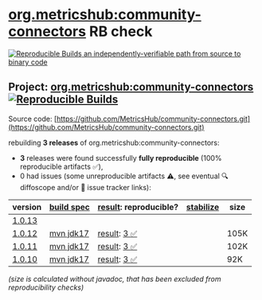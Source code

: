 [org.metricshub:community-connectors](https://central.sonatype.com/artifact/org.metricshub/community-connectors/versions) RB check
=======

[![Reproducible Builds](https://reproducible-builds.org/images/logos/rb.svg) an independently-verifiable path from source to binary code](https://reproducible-builds.org/)

## Project: [org.metricshub:community-connectors](https://central.sonatype.com/artifact/org.metricshub/community-connectors/versions) [![Reproducible Builds](https://img.shields.io/endpoint?url=https://raw.githubusercontent.com/jvm-repo-rebuild/reproducible-central/master/content/org/metricshub/community-connectors/badge.json)](https://github.com/jvm-repo-rebuild/reproducible-central/blob/master/content/org/metricshub/community-connectors/README.md)

Source code: [https://github.com/MetricsHub/community-connectors.git](https://github.com/MetricsHub/community-connectors.git)

rebuilding **3 releases** of org.metricshub:community-connectors:
- **3** releases were found successfully **fully reproducible** (100% reproducible artifacts :white_check_mark:),
- 0 had issues (some unreproducible artifacts :warning:, see eventual :mag: diffoscope and/or :memo: issue tracker links):

| version | [build spec](/BUILDSPEC.md) | [result](https://reproducible-builds.org/docs/jvm/): reproducible? | [stabilize](https://github.com/google/oss-rebuild/blob/main/cmd/stabilize/README.md) | size |
| -- | --------- | ------ | ------ | -- |
| [1.0.13](https://central.sonatype.com/artifact/org.metricshub/community-connectors/1.0.13/pom) | | | |
| [1.0.12](https://central.sonatype.com/artifact/org.metricshub/community-connectors/1.0.12/pom) | [mvn jdk17](community-connectors-1.0.12.buildspec) | [result](community-connectors-1.0.12.buildinfo): [3 :white_check_mark: ](community-connectors-1.0.12.buildcompare) | | 105K |
| [1.0.11](https://central.sonatype.com/artifact/org.metricshub/community-connectors/1.0.11/pom) | [mvn jdk17](community-connectors-1.0.11.buildspec) | [result](community-connectors-1.0.11.buildinfo): [3 :white_check_mark: ](community-connectors-1.0.11.buildcompare) | | 102K |
| [1.0.10](https://central.sonatype.com/artifact/org.metricshub/community-connectors/1.0.10/pom) | [mvn jdk17](community-connectors-1.0.10.buildspec) | [result](community-connectors-1.0.10.buildinfo): [3 :white_check_mark: ](community-connectors-1.0.10.buildcompare) | | 92K |

<i>(size is calculated without javadoc, that has been excluded from reproducibility checks)</i>
